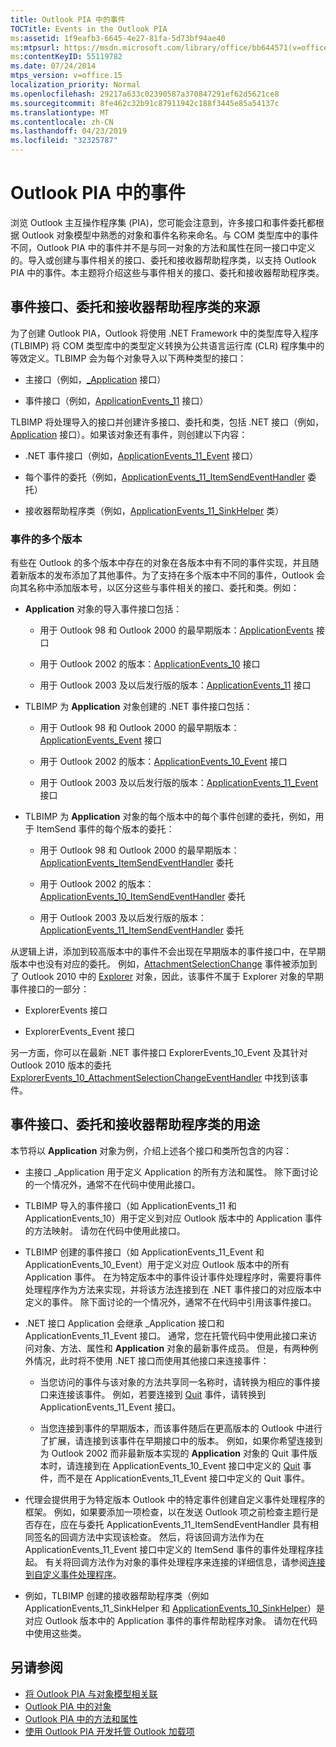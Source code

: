 ```yaml
---
title: Outlook PIA 中的事件
TOCTitle: Events in the Outlook PIA
ms:assetid: 1f9eafb3-6645-4e27-81fa-5d73bf94ae40
ms:mtpsurl: https://msdn.microsoft.com/library/office/bb644571(v=office.15)
ms:contentKeyID: 55119782
ms.date: 07/24/2014
mtps_version: v=office.15
localization_priority: Normal
ms.openlocfilehash: 29217a633c02390587a370847291ef62d5621ce8
ms.sourcegitcommit: 8fe462c32b91c87911942c188f3445e85a54137c
ms.translationtype: MT
ms.contentlocale: zh-CN
ms.lasthandoff: 04/23/2019
ms.locfileid: "32325787"
---
```

# <a name="events-in-the-outlook-pia"></a>Outlook PIA 中的事件

浏览 Outlook 主互操作程序集 (PIA)，您可能会注意到，许多接口和事件委托都根据 Outlook 对象模型中熟悉的对象和事件名称来命名。与 COM 类型库中的事件不同，Outlook PIA 中的事件并不是与同一对象的方法和属性在同一接口中定义的。导入或创建与事件相关的接口、委托和接收器帮助程序类，以支持 Outlook PIA 中的事件。本主题将介绍这些与事件相关的接口、委托和接收器帮助程序类。

## <a name="where-do-the-event-interfaces-delegates-and-sink-helper-classes-come-from"></a>事件接口、委托和接收器帮助程序类的来源

为了创建 Outlook PIA，Outlook 将使用 .NET Framework 中的类型库导入程序 (TLBIMP) 将 COM 类型库中的类型定义转换为公共语言运行库 (CLR) 程序集中的等效定义。TLBIMP 会为每个对象导入以下两种类型的接口：

  - 主接口（例如，[\_Application](https://msdn.microsoft.com/library/bb611255\(v=office.15\)) 接口）

  - 事件接口（例如，[ApplicationEvents\_11](https://msdn.microsoft.com/library/bb609229\(v=office.15\)) 接口）

TLBIMP 将处理导入的接口并创建许多接口、委托和类，包括 .NET 接口（例如，[Application](https://msdn.microsoft.com/library/bb646615\(v=office.15\)) 接口）。如果该对象还有事件，则创建以下内容：

  - .NET 事件接口（例如，[ApplicationEvents\_11\_Event](https://msdn.microsoft.com/library/bb622725\(v=office.15\)) 接口）

  - 每个事件的委托（例如，[ApplicationEvents\_11\_ItemSendEventHandler](https://msdn.microsoft.com/library/bb610818\(v=office.15\)) 委托）

  - 接收器帮助程序类（例如，[ApplicationEvents\_11\_SinkHelper](https://msdn.microsoft.com/library/bb609842\(v=office.15\)) 类）

### <a name="multiple-versions-of-events"></a>事件的多个版本

有些在 Outlook 的多个版本中存在的对象在各版本中有不同的事件实现，并且随着新版本的发布添加了其他事件。为了支持在多个版本中不同的事件，Outlook 会向其名称中添加版本号，以区分这些与事件相关的接口、委托和类。例如：

  - **Application** 对象的导入事件接口包括：
    
      - 用于 Outlook 98 和 Outlook 2000 的最早期版本：[ApplicationEvents](https://msdn.microsoft.com/library/bb644093\(v=office.15\)) 接口
    
      - 用于 Outlook 2002 的版本：[ApplicationEvents\_10](https://msdn.microsoft.com/library/bb647702\(v=office.15\)) 接口
    
      - 用于 Outlook 2003 及以后发行版的版本：[ApplicationEvents\_11](https://msdn.microsoft.com/library/bb609229\(v=office.15\)) 接口

  - TLBIMP 为 **Application** 对象创建的 .NET 事件接口包括：
    
      - 用于 Outlook 98 和 Outlook 2000 的最早期版本：[ApplicationEvents\_Event](https://msdn.microsoft.com/library/bb609380\(v=office.15\)) 接口
    
      - 用于 Outlook 2002 的版本：[ApplicationEvents\_10\_Event](https://msdn.microsoft.com/library/bb610098\(v=office.15\)) 接口
    
      - 用于 Outlook 2003 及以后发行版的版本：[ApplicationEvents\_11\_Event](https://msdn.microsoft.com/library/bb622725\(v=office.15\)) 接口

  - TLBIMP 为 **Application** 对象的每个版本中的每个事件创建的委托，例如，用于 ItemSend 事件的每个版本的委托：
    
      - 用于 Outlook 98 和 Outlook 2000 的最早期版本：[ApplicationEvents\_ItemSendEventHandler](https://msdn.microsoft.com/library/bb622515\(v=office.15\)) 委托
    
      - 用于 Outlook 2002 的版本：[ApplicationEvents\_10\_ItemSendEventHandler](https://msdn.microsoft.com/library/bb646436\(v=office.15\)) 委托
    
      - 用于 Outlook 2003 及以后发行版的版本：[ApplicationEvents\_11\_ItemSendEventHandler](https://msdn.microsoft.com/library/bb610818\(v=office.15\)) 委托

从逻辑上讲，添加到较高版本中的事件不会出现在早期版本的事件接口中，在早期版本中也没有对应的委托。 例如，[AttachmentSelectionChange](https://msdn.microsoft.com/library/ff184926\(v=office.15\)) 事件被添加到了 Outlook 2010 中的 [Explorer](https://msdn.microsoft.com/library/bb623678\(v=office.15\)) 对象，因此，该事件不属于 Explorer 对象的早期事件接口的一部分：

  - ExplorerEvents 接口

  - ExplorerEvents\_Event 接口

另一方面，你可以在最新 .NET 事件接口 ExplorerEvents\_10\_Event 及其针对 Outlook 2010 版本的委托 [ExplorerEvents\_10\_AttachmentSelectionChangeEventHandler](https://msdn.microsoft.com/library/ff185177\(v=office.15\)) 中找到该事件。

## <a name="what-the-event-interfaces-delegates-and-sink-helper-classes-are-for"></a>事件接口、委托和接收器帮助程序类的用途

本节将以 **Application** 对象为例，介绍上述各个接口和类所包含的内容：

  - 主接口 \_Application 用于定义 Application 的所有方法和属性。 除下面讨论的一个情况外，通常不在代码中使用此接口。

  - TLBIMP 导入的事件接口（如 ApplicationEvents\_11 和 ApplicationEvents\_10）用于定义到对应 Outlook 版本中的 Application 事件的方法映射。 请勿在代码中使用此接口。

  - TLBIMP 创建的事件接口（如 ApplicationEvents\_11\_Event 和 ApplicationEvents\_10\_Event）用于定义对应 Outlook 版本中的所有 Application 事件。 在为特定版本中的事件设计事件处理程序时，需要将事件处理程序作为方法来实现，并将该方法连接到在 .NET 事件接口的对应版本中定义的事件。 除下面讨论的一个情况外，通常不在代码中引用该事件接口。

  - .NET 接口 Application 会继承 \_Application 接口和 ApplicationEvents\_11\_Event 接口。 通常，您在托管代码中使用此接口来访问对象、方法、属性和 **Application** 对象的最新事件成员。 但是，有两种例外情况，此时将不使用 .NET 接口而使用其他接口来连接事件：
    
      - 当您访问的事件与该对象的方法共享同一名称时，请转换为相应的事件接口来连接该事件。 例如，若要连接到 [Quit](https://msdn.microsoft.com/library/bb622595\(v=office.15\)) 事件，请转换到 ApplicationEvents\_11\_Event 接口。
    
      - 当您连接到事件的早期版本，而该事件随后在更高版本的 Outlook 中进行了扩展，请连接到该事件在早期接口中的版本。 例如，如果你希望连接到为 Outlook 2002 而非最新版本实现的 **Application** 对象的 Quit 事件版本时，请连接到在 ApplicationEvents\_10\_Event 接口中定义的 [Quit](https://msdn.microsoft.com/library/bb609660\(v=office.15\)) 事件，而不是在 ApplicationEvents\_11\_Event 接口中定义的 Quit 事件。

  - 代理会提供用于为特定版本 Outlook 中的特定事件创建自定义事件处理程序的框架。 例如，如果要添加一项检查，以在发送 Outlook 项之前检查主题行是否存在，应在与委托 ApplicationEvents\_11\_ItemSendEventHandler 具有相同签名的回调方法中实现该检查。 然后，将该回调方法作为在 ApplicationEvents\_11\_Event 接口中定义的 ItemSend 事件的事件处理程序挂起。 有关将回调方法作为对象的事件处理程序来连接的详细信息，请参阅[连接到自定义事件处理程序](connecting-to-custom-event-handlers.md)。

  - 例如，TLBIMP 创建的接收器帮助程序类（例如 ApplicationEvents\_11\_SinkHelper 和 [ApplicationEvents\_10\_SinkHelper](https://msdn.microsoft.com/library/bb644070\(v=office.15\))）是对应 Outlook 版本中的 Application 事件的事件帮助程序对象。 请勿在代码中使用这些类。

## <a name="see-also"></a>另请参阅

- [将 Outlook PIA 与对象模型相关联](relating-the-outlook-pia-with-the-object-model.md)
- [Outlook PIA 中的对象](objects-in-the-outlook-pia.md)
- [Outlook PIA 中的方法和属性](methods-and-properties-in-the-outlook-pia.md)
- [使用 Outlook PIA 开发托管 Outlook 加载项](developing-managed-outlook-add-ins-using-the-outlook-pia.md)


